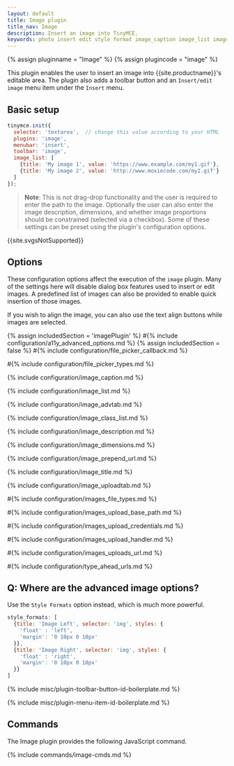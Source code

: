```yaml
---
layout: default
title: Image plugin
title_nav: Image
description: Insert an image into TinyMCE.
keywords: photo insert edit style format image_caption image_list image_advtab image_title image_class_list image_prepend_url image_description image_dimensions image_title image_prepend_url
---
```


{% assign pluginname = "Image" %}
{% assign plugincode = "image" %}

This plugin enables the user to insert an image into {{site.productname}}'s editable area. The plugin also adds a toolbar button and an `Insert/edit image` menu item under the `Insert` menu.

## Basic setup

```js
tinymce.init({
  selector: 'textarea',  // change this value according to your HTML
  plugins: 'image',
  menubar: 'insert',
  toolbar: 'image',
  image_list: [
    {title: 'My image 1', value: 'https://www.example.com/my1.gif'},
    {title: 'My image 2', value: 'http://www.moxiecode.com/my2.gif'}
  ]
});

```

> **Note**: This is not drag-drop functionality and the user is required to enter the path to the image. Optionally the user can also enter the image description, dimensions, and whether image proportions should be constrained (selected via a checkbox). Some of these settings can be preset using the plugin's configuration options.

{{site.svgsNotSupported}}

## Options

These configuration options affect the execution of the `image` plugin. Many of the settings here will disable dialog box features used to insert or edit images. A predefined list of images can also be provided to enable quick insertion of those images.

If you wish to align the image, you can also use the text align buttons while images are selected.

{% assign includedSection = 'imagePlugin' %}
#{% include configuration/a11y_advanced_options.md %}
{% assign includedSection = false %}
#{% include configuration/file_picker_callback.md %}

#{% include configuration/file_picker_types.md %}

{% include configuration/image_caption.md %}

{% include configuration/image_list.md %}

{% include configuration/image_advtab.md %}

{% include configuration/image_class_list.md %}

{% include configuration/image_description.md %}

{% include configuration/image_dimensions.md %}

{% include configuration/image_prepend_url.md %}

{% include configuration/image_title.md %}

{% include configuration/image_uploadtab.md %}

#{% include configuration/images_file_types.md %}

#{% include configuration/images_upload_base_path.md %}

#{% include configuration/images_upload_credentials.md %}

#{% include configuration/images_upload_handler.md %}

#{% include configuration/images_uploads_url.md %}

#{% include configuration/type_ahead_urls.md %}

## Q: Where are the advanced image options?

Use the `Style Formats` option instead, which is much more powerful.

```js
style_formats: [
  {title: 'Image Left', selector: 'img', styles: {
    'float' : 'left',
    'margin': '0 10px 0 10px'
  }},
  {title: 'Image Right', selector: 'img', styles: {
    'float' : 'right',
    'margin': '0 10px 0 10px'
  }}
]
```

{% include misc/plugin-toolbar-button-id-boilerplate.md %}

{% include misc/plugin-menu-item-id-boilerplate.md %}

## Commands

The Image plugin provides the following JavaScript command.

{% include commands/image-cmds.md %}

